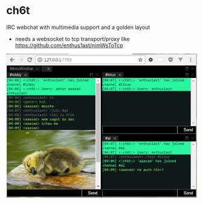 # ch6t
IRC webchat with multimedia support and a golden layout

- needs a websocket to tcp transport/proxy like https://github.com/enthus1ast/nimWsToTcp

![Alt text](/screenshot_ch6t.png?raw=true "Optional Title")

